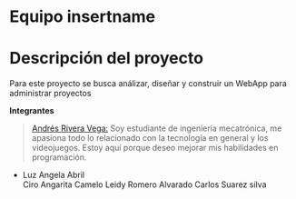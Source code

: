 # Equipo insertname

# Descripción del proyecto 
Para este proyecto se busca análizar, diseñar y construir un WebApp para administrar proyectos

**Integrantes**
> [Andrés Rivera Vega:](https://github.com/TeamARV) 
Soy estudiante de ingeniería mecatrónica, me apasiona todo lo relacionado con la tecnología en general y los videojuegos. Estoy aquí porque deseo mejorar mis habilidades en  programación. 

<ul>
  <li>Luz Angela Abril</li>
Ciro Angarita Camelo
Leidy Romero Alvarado
Carlos Suarez silva

  </ul>






